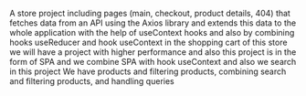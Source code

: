 A store project including pages (main, checkout, product details, 404) that fetches data from an API using the Axios library and extends this data to the whole application with the help of useContext hooks and also by combining hooks useReducer and hook useContext in the shopping cart of this store we will have a project with higher performance and also this project is in the form of SPA and we combine SPA with hook useContext and also we search in this project We have products and filtering products, combining search and filtering products, and handling queries
